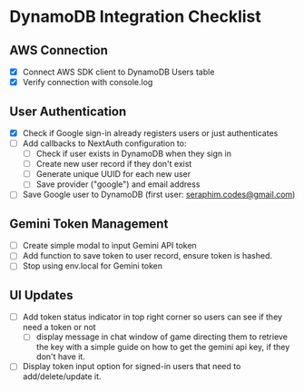 # DynamoDB Integration Checklist

## AWS Connection
- [x] Connect AWS SDK client to DynamoDB Users table
- [x] Verify connection with console.log

## User Authentication
- [x] Check if Google sign-in already registers users or just authenticates
- [ ] Add callbacks to NextAuth configuration to:
  - [ ] Check if user exists in DynamoDB when they sign in
  - [ ] Create new user record if they don't exist 
  - [ ] Generate unique UUID for each new user
  - [ ] Save provider ("google") and email address
- [ ] Save Google user to DynamoDB (first user: seraphim.codes@gmail.com)

## Gemini Token Management
- [ ] Create simple modal to input Gemini API token
- [ ] Add function to save token to user record, ensure token is hashed.
- [ ] Stop using env.local for Gemini token

## UI Updates
- [ ] Add token status indicator in top right corner so users can see if they need a token or not
    - [ ] display message in chat window of game directing them to retrieve the key with a simple
      guide on how to get the gemini api key, if they don't have it.
- [ ] Display token input option for signed-in users that need to add/delete/update it.
